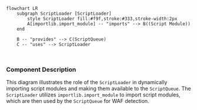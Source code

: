 ```mermaid
flowchart LR
    subgraph ScriptLoader [ScriptLoader]
        style ScriptLoader fill:#f9f,stroke:#333,stroke-width:2px
        A[importlib.import_module] -- "imports" --> B((Script Module))
    end

    B -- "provides" --> C(ScriptQueue) 
    C -- "uses" --> ScriptLoader



```

### Component Description

This diagram illustrates the role of the `ScriptLoader` in dynamically importing script modules and making them available to the `ScriptQueue`. The `ScriptLoader` utilizes `importlib.import_module` to import script modules, which are then used by the `ScriptQueue` for WAF detection.

